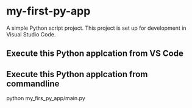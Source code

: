 # my-first-py-app

A simple Python script project. This project is set up for development in Visual Studio Code.

## Execute this Python applcation from VS Code


## Execute this Python applcation from commandline
python my_firs_py_app/main.py


